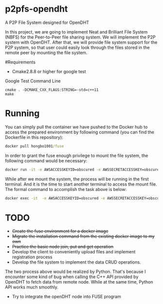 # p2pfs-opendht
A P2P File System designed for OpenDHT

In this project, we are going to implement Neat and Brilliant File System (NBFS) for the Peer-to-Peer file sharing system. We will implement the P2P system with OpenDHT. After that, we will provide file system support for the P2P system, so that user could easily look through the files stored in the remote peer by mounting the file system. 

#Requirements
- Cmake2.8.8 or higher for google test

Google Test Command Line 
```
cmake . -DCMAKE_CXX_FLAGS:STRING=-std=c++11
make 
```
# Running

You can simply pull the container we have pushed to the Docker hub to access the prepared environment by following command (you can find the Dockerfile in this repository): 

```cmd
docker pull hongbo1001/fuse
```

In order to grant the fuse enough privilege to mount the file system, the following command would be necessary: 

```sh
docker run -it -e AWSACCESSKEYID=obscured -e AWSSECRETACCESSKEY=obscured --privileged hongbo1001/fuse sh
```

While after we mount the system, the process will be running in the first terminal. And it is the time to start another terminal to access the mount file. The formal command to accomplish the task above is below:

```sh
docker exec -it  -e AWSACCESSKEYID=obscured -e AWSSECRETACCESSKEY=obscured --privileged [container-id] bash
```

# TODO

*   ~~Create the fuse environment for a docker image~~
*   ~~Migrate the installation command from the existing docker image to my own~~
*   ~~Practice the basic node join, put and get operation~~
*   Develop the client to conveniently upload files and implement registration process
*   Develop the file system to implement the data CRUD operations. 

The two process above would be realized by Python. That's because I encounter some kind of bug when calling the C++ API provided by OpenDHT to fetch data from remote node. While at the same time, Python API works much smoothly. 

*   Try to integrate the openDHT node into FUSE program

